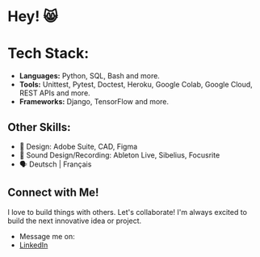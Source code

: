 # Hey! 😸 

# Tech Stack:
- **Languages:** Python, SQL, Bash and more.
- **Tools:** Unittest, Pytest, Doctest, Heroku, Google Colab, Google Cloud, REST APIs and more.
- **Frameworks:** Django, TensorFlow and more.

## Other Skills:
- 🎨 Design: Adobe Suite, CAD, Figma
- 🎵 Sound Design/Recording: Ableton Live, Sibelius, Focusrite
- 🗣️ Deutsch | Français

## Connect with Me!
I love to build things with others. Let's collaborate! I'm always excited to build the next innovative idea or project.
- Message me on:
- [LinkedIn](https://www.linkedin.com/in/ray-brien-97861a97/)
